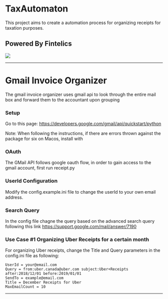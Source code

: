 
# TaxAutomaton
This project aims to create a automation process for organizing receipts for taxation purposes. 

## Powered By Fintelics
 ![](https://media.licdn.com/dms/image/C560BAQFSfx9gplUjhw/company-logo_200_200/0?e=2159024400&v=beta&t=dhD6MUwJUGa7cKYSZ8abF-P3DjaMLCnVoRpjBGh-pVc)
___
# Gmail Invoice Organizer
The gmail invoice organizer uses gmail api to look through the entire mail box and forward them to the accountant upon grouping   

### Setup
Go to this page: https://developers.google.com/gmail/api/quickstart/python

Note: When following the instructions, if there are errors thrown against the package for six on Macos, install with 

### OAuth
The GMail API follows google oauth flow, in order to gain access to the gmail account, first run receipt.py

### UserId Configuration 
Modify the config.example.ini file to change the userId to your own email address.

### Search Query
In the config file chagne the query based on the advanced search query following this link
https://support.google.com/mail/answer/7190

### Use Case #1 Organizing Uber Receipts for a certain month
For organizing Uber receipts, change the Title and Query parameters in the config.ini file as following:

```
UserId = your@email.com
Query = from:uber.canada@uber.com subject:Uber+Receipts after:2018/12/01 before:2019/01/01
SendTo = example@email.com
Title = December Receipts for Uber
MaxEmailCount = 10
```

___